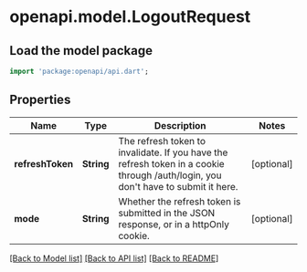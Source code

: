 # openapi.model.LogoutRequest

## Load the model package
```dart
import 'package:openapi/api.dart';
```

## Properties
Name | Type | Description | Notes
------------ | ------------- | ------------- | -------------
**refreshToken** | **String** | The refresh token to invalidate. If you have the refresh token in a cookie through /auth/login, you don't have to submit it here. | [optional] 
**mode** | **String** | Whether the refresh token is submitted in the JSON response, or in a httpOnly cookie. | [optional] 

[[Back to Model list]](../README.md#documentation-for-models) [[Back to API list]](../README.md#documentation-for-api-endpoints) [[Back to README]](../README.md)


